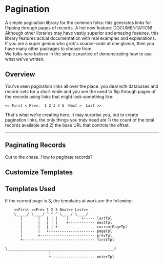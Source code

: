 # Pagination

A simple pagination library for the common folks: this generates links for flipping through pages of records.
A hot new feature: DOCUMENTATION!  Although other libraries may have vastly superior and amazing features, 
this library features actual documentation with real examples and explanations.  If you are a super genius 
who grok's source-code at one glance, then you have many other packages to choose from.  
We folks here believe in the simple practice of demonstrating how to use what we've written.  

## Overview

You've seen pagination links all over the place: you deal with databases and record-sets for a short while
and you see the need to flip through pages of the records using links that might look something like:

    << First < Prev.  1 2 3 4 5  Next >  Last >>

That's what we're creating here.  It may surprise you, but to create pagination links, the only things you
truly need are 1) the count of the total records available and 2) the base URL that controls the offset.

-----------------------------

## Paginating Records

Cut to the chase.  How to paginate records?

## Customize Templates


## Templates Used

If the current page is 3, the templates at work are the following:
    	
    	<<First <<Prev 1 2 3 Next>> Last>>
    	\_____/ \____/ ^ ^ ^ \____/ \____/
    	   |       |   | | |    |      +----- lastTpl
    	   |       |   | | |    +------------ nextTpl
    	   |       |   | | +----------------- currentPageTpl
    	   |       |   +-+------------------- pageTpl
    	   |       +------------------------- prevTpl
    	   +--------------------------------- firstTpl
    
    \_________________________________________________/
                        |
                        +-------------------- outerTpl                        

